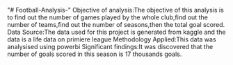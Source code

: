  "# Football-Analysis-" 
 Objective of analysis:The objective of this analysis is to find out the number of games played by the whole club,find out the number of teams,find out the number of seasons,then the total goal scored.
 Data Source:The data used for this project is generated from kaggle and the data is a life data on primiere league
 Methodology Applied:This data was analysised using powerbi
 Significant findings:It was discovered that the number of goals scored in this season is 17 thousands goals.
 

 


